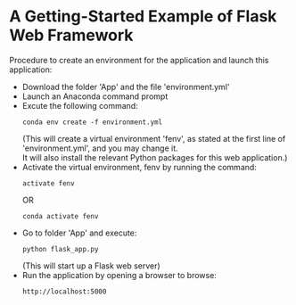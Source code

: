# A Getting-Started Example of Flask Web Framework
Procedure to create an environment for the application and launch this application: <br />
- Download the folder 'App' and the file 'environment.yml' <br />
- Launch an Anaconda command prompt <br />
- Excute the following command: <br />
  ```
  conda env create -f environment.yml
  ```
  (This will create a virtual environment 'fenv', as stated at the first line of 'environment.yml', and you may change it. <br />
   It will also install the relevant Python packages for this web application.) <br />
- Activate the virtual environment, fenv by running the command:
  ```
  activate fenv
  ```
  OR
  ```
  conda activate fenv
  ```
- Go to folder 'App' and execute: <br />
  ```
  python flask_app.py
  ```
  (This will start up a Flask web server) <br />
- Run the application by opening a browser to browse: <br />
  ```
  http://localhost:5000
  ```
